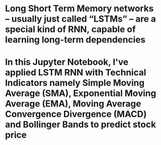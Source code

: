 # Long Short Term Memory networks – usually just called “LSTMs” – are a special kind of RNN, capable of learning long-term dependencies
# In this Jupyter Notebook, I've applied LSTM RNN with Technical Indicators namely Simple Moving Average (SMA), Exponential Moving Average (EMA), Moving Average Convergence Divergence (MACD) and Bollinger Bands to predict stock price 
